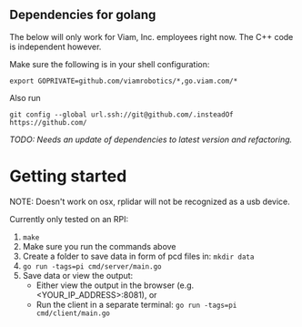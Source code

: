 
## Dependencies for golang

The below will only work for Viam, Inc. employees right now. The C++ code is independent however.

Make sure the following is in your shell configuration:
```
export GOPRIVATE=github.com/viamrobotics/*,go.viam.com/*
```

Also run 
```
git config --global url.ssh://git@github.com/.insteadOf https://github.com/
```

_TODO: Needs an update of dependencies to latest version and refactoring._

# Getting started
NOTE: Doesn't work on osx, rplidar will not be recognized as a usb device.

Currently only tested on an RPI:
1. `make`
2. Make sure you run the commands above
3. Create a folder to save data in form of pcd files in: `mkdir data`
4. `go run -tags=pi cmd/server/main.go `
5. Save data or view the output:
    * Either view the output in the browser (e.g. <YOUR_IP_ADDRESS>:8081), or
    * Run the client in a separate terminal: `go run -tags=pi cmd/client/main.go`